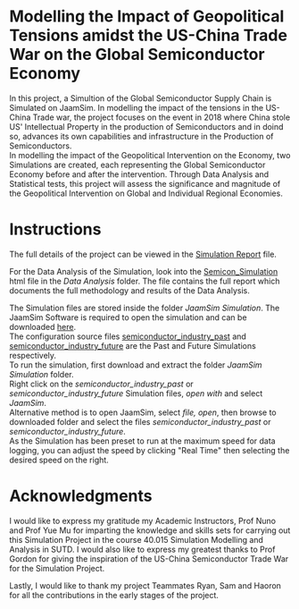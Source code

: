 # Modelling the Impact of Geopolitical Tensions amidst the US-China Trade War on the Global Semiconductor Economy

In this project, a Simultion of the Global Semiconductor Supply Chain is Simulated on JaamSim. In modelling the impact of the tensions in the US-China Trade war, the project focuses on the event in 2018 where China stole US' Intellectual Property in the production of Semiconductors and in doind so, advances its own capabilities and infrastructure in the Production of Semiconductors. \
In modelling the impact of the Geopolitical Intervention on the Economy, two Simulations are created, each representing the Global Semiconductor Economy before and after the intervention. Through Data Analysis and Statistical tests, this project will assess the significance and magnitude of the Geopolitical Intervention on Global and Individual Regional Economies.

# Instructions
The full details of the project can be viewed in the 
[Simulation Report](/Simulation%20Report.pdf) file.  
  
For the Data Analysis of the Simulation, look into the [Semicon_Simulation](/Data%20Analysis/Semicon_Simulation.html) html file in the *Data Analysis* folder. The file contains the full report which documents the full methodology and results of the Data Analysis.  

The Simulation files are stored inside the folder *JaamSim Simulation*. The JaamSim Software is required to open the simulation and can be downloaded [here](https://jaamsim.com/downloads.html).  
The configuration source files [semiconductor_industry_past](/JaamSim%20Simulation/semiconductor_industry_past.cfg) and [semiconductor_industry_future](/JaamSim%20Simulation/semiconductor_industry_future.cfg) are the Past and Future Simulations respectively.  
To run the simulation, first download and extract the folder *JaamSim Simulation* folder.  
Right click on the *semiconductor_industry_past* or *semiconductor_industry_future* Simulation files, *open with* and select *JaamSim*.  
Alternative method is to open JaamSim, select *file, open*, then browse to downloaded folder and select the files 
*semiconductor_industry_past* or *semiconductor_industry_future*.  
As the Simulation has been preset to run at the maximum speed for data logging, you can adjust the speed by clicking "Real Time" then selecting the desired speed on the right.

# Acknowledgments
I would like to express my gratitude my Academic Instructors, Prof Nuno and Prof Yue Mu for imparting the knowledge and skills sets for carrying out this Simulation Project in the course 40.015 Simulation Modelling and Analysis in SUTD. I would also like to express my greatest thanks to Prof Gordon for giving the inspiration of the US-China Semiconductor Trade War for the Simulation Project.

Lastly, I would like to thank my project Teammates Ryan, Sam and Haoron for all the contributions in the early stages of the project.